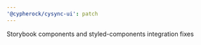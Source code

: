 ```yaml
---
'@cypherock/cysync-ui': patch
---
```


Storybook components and styled-components integration fixes
